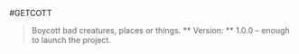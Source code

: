 #GETCOTT
> Boycott bad creatures, places or things.
** Version: ** 1.0.0 – enough to launch the project.
